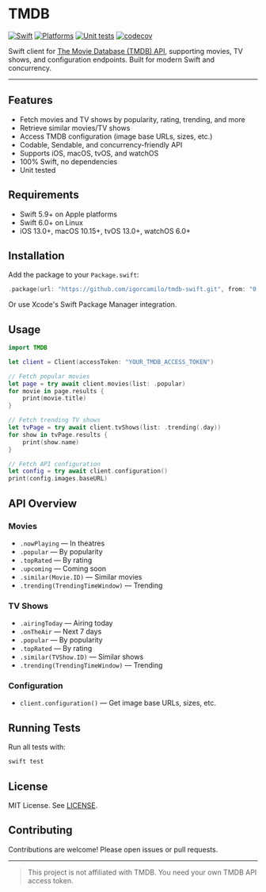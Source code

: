 
# TMDB

[![Swift](https://img.shields.io/endpoint?url=https%3A%2F%2Fswiftpackageindex.com%2Fapi%2Fpackages%2Figorcamilo%2Ftmdb-swift%2Fbadge%3Ftype%3Dswift-versions)](https://swiftpackageindex.com/igorcamilo/tmdb-swift)
[![Platforms](https://img.shields.io/endpoint?url=https%3A%2F%2Fswiftpackageindex.com%2Fapi%2Fpackages%2Figorcamilo%2Ftmdb-swift%2Fbadge%3Ftype%3Dplatforms)](https://swiftpackageindex.com/igorcamilo/tmdb-swift)
[![Unit tests](https://github.com/igorcamilo/tmdb-swift/actions/workflows/unit-tests.yml/badge.svg)](https://github.com/igorcamilo/tmdb-swift/actions/workflows/unit-tests.yml)
[![codecov](https://codecov.io/gh/igorcamilo/tmdb-swift/graph/badge.svg?token=UTNJA0Y5JS)](https://codecov.io/gh/igorcamilo/tmdb-swift)

Swift client for [The Movie Database (TMDB) API](https://www.themoviedb.org/documentation/api), supporting movies, TV shows, and configuration endpoints. Built for modern Swift and concurrency.

---

## Features

- Fetch movies and TV shows by popularity, rating, trending, and more
- Retrieve similar movies/TV shows
- Access TMDB configuration (image base URLs, sizes, etc.)
- Codable, Sendable, and concurrency-friendly API
- Supports iOS, macOS, tvOS, and watchOS
- 100% Swift, no dependencies
- Unit tested

## Requirements

- Swift 5.9+ on Apple platforms
- Swift 6.0+ on Linux
- iOS 13.0+, macOS 10.15+, tvOS 13.0+, watchOS 6.0+

## Installation

Add the package to your `Package.swift`:

```swift
.package(url: "https://github.com/igorcamilo/tmdb-swift.git", from: "0.1.0")
```

Or use Xcode's Swift Package Manager integration.

## Usage

```swift
import TMDB

let client = Client(accessToken: "YOUR_TMDB_ACCESS_TOKEN")

// Fetch popular movies
let page = try await client.movies(list: .popular)
for movie in page.results {
    print(movie.title)
}

// Fetch trending TV shows
let tvPage = try await client.tvShows(list: .trending(.day))
for show in tvPage.results {
    print(show.name)
}

// Fetch API configuration
let config = try await client.configuration()
print(config.images.baseURL)
```

## API Overview

### Movies
- `.nowPlaying` — In theatres
- `.popular` — By popularity
- `.topRated` — By rating
- `.upcoming` — Coming soon
- `.similar(Movie.ID)` — Similar movies
- `.trending(TrendingTimeWindow)` — Trending

### TV Shows
- `.airingToday` — Airing today
- `.onTheAir` — Next 7 days
- `.popular` — By popularity
- `.topRated` — By rating
- `.similar(TVShow.ID)` — Similar shows
- `.trending(TrendingTimeWindow)` — Trending

### Configuration
- `client.configuration()` — Get image base URLs, sizes, etc.

## Running Tests

Run all tests with:

```sh
swift test
```

## License

MIT License. See [LICENSE](LICENSE).

## Contributing

Contributions are welcome! Please open issues or pull requests.

---

> This project is not affiliated with TMDB. You need your own TMDB API access token.
